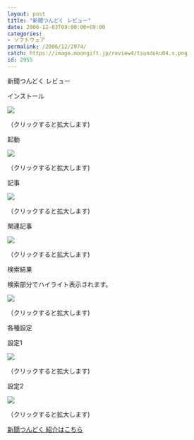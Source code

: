 ```yaml
---
layout: post
title: "新聞つんどく レビュー"
date: 2006-12-03T09:00:00+09:00
categories:
- ソフトウェア
permalink: /2006/12/2974/
catch: https://image.moongift.jp/review4/tsundoku04.s.png
id: 2955
---
```

新聞つんどく レビュー  
<!--more-->

インストール

  

[![](https://image.moongift.jp/review4/tsundoku01.s.png)](https://image.moongift.jp/review4/tsundoku01.png)  
  
（クリックすると拡大します)

  

起動

  

[![](https://image.moongift.jp/review4/tsundoku02.s.png)](https://image.moongift.jp/review4/tsundoku02.png)  
  
（クリックすると拡大します)

  

記事

  

[![](https://image.moongift.jp/review4/tsundoku03.s.png)](https://image.moongift.jp/review4/tsundoku03.png)  
  
（クリックすると拡大します)

  

関連記事

  

[![](https://image.moongift.jp/review4/tsundoku04.s.png)](https://image.moongift.jp/review4/tsundoku04.png)  
  
（クリックすると拡大します)

  

検索結果

  

検索部分でハイライト表示されます。

  

[![](https://image.moongift.jp/review4/tsundoku05.s.png)](https://image.moongift.jp/review4/tsundoku05.png)  
  
（クリックすると拡大します)

  

各種設定

  

設定1

  

[![](https://image.moongift.jp/review4/tsundoku06.s.png)](https://image.moongift.jp/review4/tsundoku06.png)  
  
（クリックすると拡大します)

  

設定2

  

[![](https://image.moongift.jp/review4/tsundoku07.s.png)](https://image.moongift.jp/review4/tsundoku07.png)  
  
（クリックすると拡大します)

  

[新聞つんどく 紹介はこちら](http://fw.moongift.jp/intro/i-2973.html)

